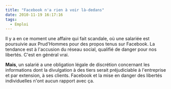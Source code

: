 ```yaml
---
title: "Facebook n'a rien à voir là-dedans"
date: 2010-11-19 16:17:16
tags:
  - Emploi
---
```


Il y a en ce moment une affaire qui fait scandale, où une salariée est poursuivie aux Prud'Hommes pour des propos tenus sur Facebook. La tendance est à l'accusion du réseau social, qualifié de danger pour nos libertés. C'est en général vrai.

**Mais**, un salarié a une obligation légale de discrétion concernant les informations dont la divulgation à des tiers serait préjudiciable à l'entreprise et par extension, à ses clients. Facebook et la mise en danger des libertés individuelles n'ont aucun rapport avec ça.
